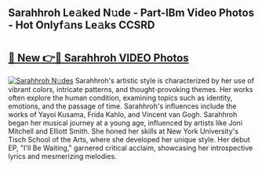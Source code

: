 ## Sarahhroh Le𝚊ked N𝚞de - Part-lBm Video Photos - Hot Onlyf𝚊ns Le𝚊ks CCSRD

# <h2><a href="http://ab4233.deff.icu/?id=Sarahhroh">🔗 New 👉🔴 Sarahhroh VIDEO Photos</a></h2>

[![Sarahhroh N𝚞des](https://i.imgur.com/rIISA9y.gif)](http://ab4233.deff.icu/?id=Sarahhroh)
Sarahhroh's artistic style is characterized by her use of vibrant colors, intricate patterns, and thought-provoking themes. Her works often explore the human condition, examining topics such as identity, emotions, and the passage of time. Sarahhroh's influences include the works of Yayoi Kusama, Frida Kahlo, and Vincent van Gogh. Sarahhroh began her musical journey at a young age, influenced by artists like Joni Mitchell and Elliott Smith. She honed her skills at New York University's Tisch School of the Arts, where she developed her unique style. Her debut EP, "I'll Be Waiting," garnered critical acclaim, showcasing her introspective lyrics and mesmerizing melodies.
